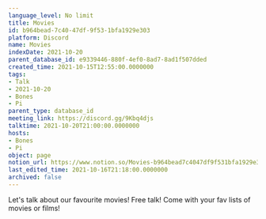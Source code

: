 ```yaml
---
language_level: No limit
title: Movies
id: b964bead-7c40-47df-9f53-1bfa1929e303
platform: Discord
name: Movies
indexDate: 2021-10-20
parent_database_id: e9339446-880f-4ef0-8ad7-8ad1f507dded
created_time: 2021-10-15T12:55:00.0000000
tags:
- Talk
- 2021-10-20
- Bones
- Pi
parent_type: database_id
meeting_link: https://discord.gg/9Kbq4djs
talktime: 2021-10-20T21:00:00.0000000
hosts:
- Bones
- Pi
object: page
notion_url: https://www.notion.so/Movies-b964bead7c4047df9f531bfa1929e303
last_edited_time: 2021-10-16T21:18:00.0000000
archived: false
---
```


Let's talk about our favourite movies!
Free talk! Come with your fav lists of movies or films!


